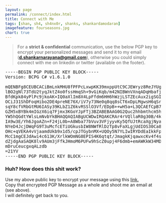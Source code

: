 ```yaml
---
layout: page
permalink: /connect/index.html
title: Connect with Me
tags: [shan, sh4, sh4nx0r, shanks, shankardamodaran]
imagefeature: fourseasons.jpg
chart: true
---
```




> For a **strict & confidential** communication, use the below PGP key to encrypt your personalized messages and send it to my email (**d.shankarnarayana@gmail.com**), otherwise you could simply connect with me on linkedin or twitter (available on the footer).

<pre>
-----BEGIN PGP PUBLIC KEY BLOCK-----
Version: BCPG C# v1.6.1.0

mQENBFg8CEUBCACiBmLnkMHU8fPFPcLxwpKK39mxppUtC9CJEWryz8ReJYUgNfko
lBO2gNl73TdU2tyqJktZ4o0fssHmqSh+9vGiKqb/m42NIBWnVXnqADqHbafjSNpm
BfdKpk84yPlPc9jkoAK+IQ0aXlIm8X4LpFfdm6HH6hWzjLSTZEcAux2igSGI+K1x
OCiJ31ShDFoqHibo2DE4preNE76X/iV7y73Ne0q8qq8sCT6xDpLMgwsH6qSrXbOV
sqY8cfVRbGtMU6IASy39KLbZ1Z6kvRSSlO3Vf/EDpB++wH5a+L3QCAEfCpB7ucP+
GZH5xBYBk4mIGzX6iq7Fjmx3KGoYJpFTj3BZABEBAAG0G2Quc2hhbmthcm5hcmF5
YW5hQGdtYWlsLmNvbYkBHAQQAQIABgUCWDwIRQAKCRAr4rVQllaR0g30B/4kQEv+
IA9w3E/Yh6JgoAZn+F24jL0b+A8Wba77bVuv3VFjyyvKy5QfUJtRcaXgjNyaEy8T
NYeD4JcjDWqFG9T3uMcfcETiUGkusbIW8NWfRlDzTp8vFaXLgjUdIOS30Ca8y2tP
OHc+qVEKA4vVjaamdUkb9x1d5/cpJTGybnMX+UQOy5N7YLIwIRYDdEaIkkFpEOND
McC1mgCEJdAwi4c613K/XrlkWOmNG8EPIS4K6qtqt/JmagkKjqawxcKv4f4sF1q7
dZjdgAaSAQK8lv9AUm3jFfkJHmoM6PUFw9hScZ0upj4F6dmb+emAWKkW34MDGshu
mDruCeucgxqALzdb
=21YV
-----END PGP PUBLIC KEY BLOCK-----
</pre>

### Huh? How does this shit work?

Use my above public key to encrypt your message using this [link.](https://www.igolder.com/pgp/encryption/) <br>Copy that encrypted PGP Message as a whole and shoot me an email at (see above).<br>I will definitely get back to you.
